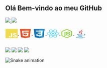 ## Olá Bem-vindo ao meu GitHub
 <div>
  <a href="https://github.com/edinelsonslima">
  <img height="180em" src="https://github-readme-stats.vercel.app/api?username=edinelsonslima&show_icons=true&theme=dracula&include_all_commits=true&count_private=true"/>
  <img height="180em" src="https://github-readme-stats.vercel.app/api/top-langs/?username=edinelsonslima&layout=compact&langs_count=16&theme=dracula"/>
</div>
<div style="display: inline_block"><br>
  <img align="center" alt="Edinelson-Js" height="30" width="40" src="https://raw.githubusercontent.com/devicons/devicon/master/icons/javascript/javascript-plain.svg">
  <img align="center" alt="Edinelson-HTML" height="30" width="40" src="https://raw.githubusercontent.com/devicons/devicon/master/icons/html5/html5-original.svg">
  <img align="center" alt="Edinelson-CSS" height="30" width="40" src="https://raw.githubusercontent.com/devicons/devicon/master/icons/css3/css3-original.svg">
  <img align="center" alt="Edinelson-React" height="30" width="40" src="https://raw.githubusercontent.com/devicons/devicon/master/icons/react/react-original.svg">
  <img align="center" alt="Edinelson-CSS" height="30" width="40" src="https://raw.githubusercontent.com/devicons/devicon/master/icons/nodejs/nodejs-original.svg">
  <img align="center" alt="Edinelson-CSS" height="30" width="40" src="https://raw.githubusercontent.com/devicons/devicon/master/icons/java/java-original.svg">
</div>
  
  ##
 
<div> 
  <a href="https://www.instagram.com/edinelsonslima/" target="_blank"><img src="https://img.shields.io/badge/-Instagram-%23E4405F?style=for-the-badge&logo=instagram&logoColor=white" target="_blank"></a>
  <a href = "mailto: edinelsonlima86@gmail.com"><img src="https://img.shields.io/badge/-Gmail-%23333?style=for-the-badge&logo=gmail&logoColor=white" target="_blank"></a>
  <a href="https://www.linkedin.com/in/edinelson-lima/" target="_blank"><img src="https://img.shields.io/badge/-LinkedIn-%230077B5?style=for-the-badge&logo=linkedin&logoColor=white" target="_blank"></a>
  <a href="https://edinelsonslima.github.io/edinelson-lima/" target="_blank"><img src="https://img.shields.io/website?label=%F0%9D%97%A3%F0%9D%97%A2%F0%9D%97%A5%F0%9D%97%A7%F0%9D%97%99%F0%9D%97%A2%F0%9D%97%9F%F0%9D%97%9C%F0%9D%97%A2&style=for-the-badge&url=https%3A%2F%2Fedinelsonslima.github.io%2Fedinelson-lima%2F" target="_blank"></a>
 
  ![Snake animation](https://github.com/edinelsonslima/edinelsonslima/blob/output/github-contribution-grid-snake.svg)
 
</div>
